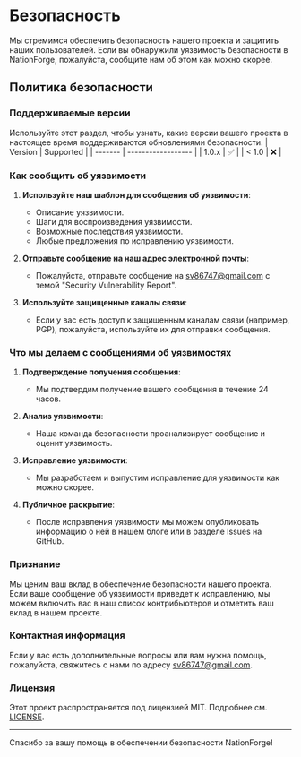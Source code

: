 # Безопасность

Мы стремимся обеспечить безопасность нашего проекта и защитить наших пользователей. Если вы обнаружили уязвимость безопасности в NationForge, пожалуйста, сообщите нам об этом как можно скорее.

## Политика безопасности

### Поддерживаемые версии

Используйте этот раздел, чтобы узнать, какие версии вашего проекта в настоящее время поддерживаются обновлениями безопасности.
 | Version | Supported          |
 | ------- | ------------------ |
 | 1.0.x   | :white_check_mark: |
 | < 1.0   | :x:                |

### Как сообщить об уязвимости

1. **Используйте наш шаблон для сообщения об уязвимости**:
   - Описание уязвимости.
   - Шаги для воспроизведения уязвимости.
   - Возможные последствия уязвимости.
   - Любые предложения по исправлению уязвимости.

2. **Отправьте сообщение на наш адрес электронной почты**:
   - Пожалуйста, отправьте сообщение на [sv86747@gmail.com](mailto:sv86747@gmail.com) с темой "Security Vulnerability Report".

3. **Используйте защищенные каналы связи**:
   - Если у вас есть доступ к защищенным каналам связи (например, PGP), пожалуйста, используйте их для отправки сообщения.

### Что мы делаем с сообщениями об уязвимостях

1. **Подтверждение получения сообщения**:
   - Мы подтвердим получение вашего сообщения в течение 24 часов.

2. **Анализ уязвимости**:
   - Наша команда безопасности проанализирует сообщение и оценит уязвимость.

3. **Исправление уязвимости**:
   - Мы разработаем и выпустим исправление для уязвимости как можно скорее.

4. **Публичное раскрытие**:
   - После исправления уязвимости мы можем опубликовать информацию о ней в нашем блоге или в разделе Issues на GitHub.

### Признание

Мы ценим ваш вклад в обеспечение безопасности нашего проекта. Если ваше сообщение об уязвимости приведет к исправлению, мы можем включить вас в наш список контрибьютеров и отметить ваш вклад в нашем проекте.

### Контактная информация

Если у вас есть дополнительные вопросы или вам нужна помощь, пожалуйста, свяжитесь с нами по адресу [sv86747@gmail.com](mailto:sv86747@gmail.com).

### Лицензия

Этот проект распространяется под лицензией MIT. Подробнее см. [LICENSE](https://github.com/pie-with-jam/NationForge/blob/master/LICENSE.md).

---

Спасибо за вашу помощь в обеспечении безопасности NationForge!
